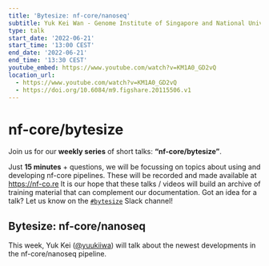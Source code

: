 ```yaml
---
title: 'Bytesize: nf-core/nanoseq'
subtitle: Yuk Kei Wan - Genome Institute of Singapore and National University of Singapore
type: talk
start_date: '2022-06-21'
start_time: '13:00 CEST'
end_date: '2022-06-21'
end_time: '13:30 CEST'
youtube_embed: https://www.youtube.com/watch?v=KM1A0_GD2vQ
location_url:
  - https://www.youtube.com/watch?v=KM1A0_GD2vQ
  - https://doi.org/10.6084/m9.figshare.20115506.v1
---
```


# nf-core/bytesize

Join us for our **weekly series** of short talks: **“nf-core/bytesize”**.

Just **15 minutes** + questions, we will be focussing on topics about using and developing nf-core pipelines.
These will be recorded and made available at <https://nf-co.re>
It is our hope that these talks / videos will build an archive of training material that can complement our documentation. Got an idea for a talk? Let us know on the [`#bytesize`](https://nfcore.slack.com/channels/bytesize) Slack channel!

## Bytesize: nf-core/nanoseq

This week, Yuk Kei ([@yuukiiwa](https://github.com/yuukiiwa)) will talk about the newest developments in the nf-core/nanoseq pipeline.
